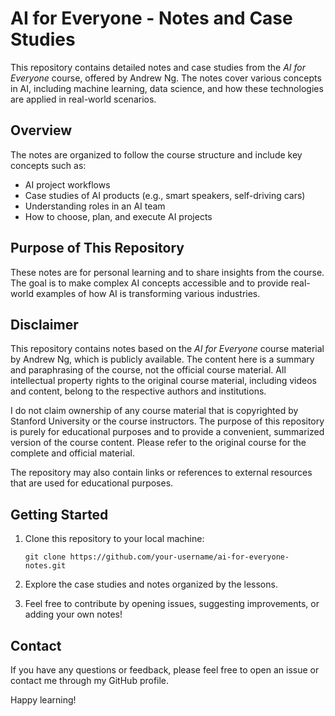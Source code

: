 # AI for Everyone - Notes and Case Studies

This repository contains detailed notes and case studies from the *AI for Everyone* course, offered by Andrew Ng. The notes cover various concepts in AI, including machine learning, data science, and how these technologies are applied in real-world scenarios.

## Overview

The notes are organized to follow the course structure and include key concepts such as:

- AI project workflows
- Case studies of AI products (e.g., smart speakers, self-driving cars)
- Understanding roles in an AI team
- How to choose, plan, and execute AI projects

## Purpose of This Repository

These notes are for personal learning and to share insights from the course. The goal is to make complex AI concepts accessible and to provide real-world examples of how AI is transforming various industries.

## Disclaimer

This repository contains notes based on the *AI for Everyone* course material by Andrew Ng, which is publicly available. The content here is a summary and paraphrasing of the course, not the official course material. All intellectual property rights to the original course material, including videos and content, belong to the respective authors and institutions.

I do not claim ownership of any course material that is copyrighted by Stanford University or the course instructors. The purpose of this repository is purely for educational purposes and to provide a convenient, summarized version of the course content. Please refer to the original course for the complete and official material.

The repository may also contain links or references to external resources that are used for educational purposes.

## Getting Started

1. Clone this repository to your local machine:
    ```
    git clone https://github.com/your-username/ai-for-everyone-notes.git
    ```

2. Explore the case studies and notes organized by the lessons.

3. Feel free to contribute by opening issues, suggesting improvements, or adding your own notes!

## Contact

If you have any questions or feedback, please feel free to open an issue or contact me through my GitHub profile.

Happy learning!


